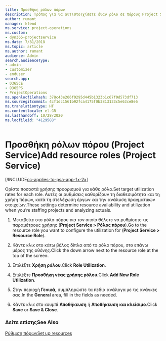 ```yaml
---
title: Προσθήκη ρόλων πόρων
description: Τρόπος για να αντιστοιχίσετε έναν ρόλο σε πόρους Project Service
author: rumant
manager: kfend
ms.service: project-operations
ms.custom:
- dyn365-projectservice
ms.date: 7/31/2018
ms.topic: article
ms.author: rumant
audience: Admin
search.audienceType:
- admin
- customizer
- enduser
search.app:
- D365CE
- D365PS
- ProjectOperations
ms.openlocfilehash: 378c43e206f9295d445b1323b1c67f9d573df713
ms.sourcegitcommit: 4cf1dc1561b92fca4175f0b3813133c5e63ce8e6
ms.translationtype: HT
ms.contentlocale: el-GR
ms.lasthandoff: 10/28/2020
ms.locfileid: "4129588"
---
```

# <a name="add-resource-roles-project-service"></a><span data-ttu-id="b9aaa-103">Προσθήκη ρόλων πόρου (Project Service)</span><span class="sxs-lookup"><span data-stu-id="b9aaa-103">Add resource roles (Project Service)</span></span>

[!INCLUDE[cc-applies-to-psa-app-1x-2x](../includes/cc-applies-to-psa-app-1x-2x.md)]

<span data-ttu-id="b9aaa-104">Ορίστε ποσοστά χρήσης προορισμού για κάθε ρόλο.</span><span class="sxs-lookup"><span data-stu-id="b9aaa-104">Set target utilization rates for each role.</span></span> <span data-ttu-id="b9aaa-105">Αυτές οι ρυθμίσεις καθορίζουν τη διαθεσιμότητα και τη χρήση πόρων, κατά τη στελέχωση έργων και την ανάλυση πραγματικών στοιχείων.</span><span class="sxs-lookup"><span data-stu-id="b9aaa-105">These settings determine resource availability and utilization when you’re staffing projects and analyzing actuals.</span></span>  
  
1.  <span data-ttu-id="b9aaa-106">Μεταβείτε στο ρόλο πόρου για τον οποίο θέλετε να ρυθμίσετε τις παραμέτρους χρήσης (**Project Service > Ρόλος πόρου**).</span><span class="sxs-lookup"><span data-stu-id="b9aaa-106">Go to the resource role you want to configure the utilization for (**Project Service > Resource Role**).</span></span>  
  
2.  <span data-ttu-id="b9aaa-107">Κάντε κλικ στο κάτω βέλος δίπλα από το ρόλο πόρου, στο επάνω μέρος της οθόνης.</span><span class="sxs-lookup"><span data-stu-id="b9aaa-107">Click the down arrow next to the resource role at the top of the screen.</span></span>  
  
3.  <span data-ttu-id="b9aaa-108">Επιλέξτε **Χρήση ρόλου**.</span><span class="sxs-lookup"><span data-stu-id="b9aaa-108">Click **Role Utilization**.</span></span>  
  
4.  <span data-ttu-id="b9aaa-109">Επιλέξτε **Προσθήκη νέας χρήσης ρόλου**.</span><span class="sxs-lookup"><span data-stu-id="b9aaa-109">Click **Add New Role Utilization**.</span></span>  
  
5.  <span data-ttu-id="b9aaa-110">Στην περιοχή **Γενικά**, συμπληρώστε τα πεδία ανάλογα με τις ανάγκες σας.</span><span class="sxs-lookup"><span data-stu-id="b9aaa-110">In the **General** area, fill in the fields as needed.</span></span>  
  
6.  <span data-ttu-id="b9aaa-111">Κάντε κλικ στο κουμπί **Αποθήκευση** ή **Αποθήκευση και κλείσιμο**.</span><span class="sxs-lookup"><span data-stu-id="b9aaa-111">Click **Save** or **Save & Close**.</span></span>  
  
### <a name="see-also"></a><span data-ttu-id="b9aaa-112">Δείτε επίσης</span><span class="sxs-lookup"><span data-stu-id="b9aaa-112">See Also</span></span>  
 [<span data-ttu-id="b9aaa-113">Ρύθμιση πόρων</span><span class="sxs-lookup"><span data-stu-id="b9aaa-113">Set up resources</span></span>](../psa/set-up-resources.md)
